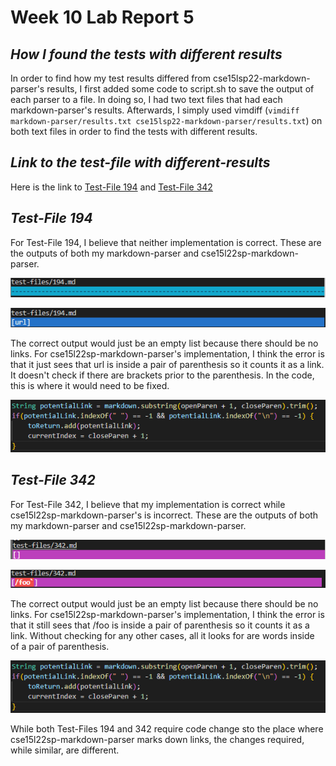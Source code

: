 # **Week 10 Lab Report 5**

## *How I found the tests with different results*

In order to find how my test results differed from cse15lsp22-markdown-parser's results, I first added some code to script.sh to save the output of each parser to a file. In doing so, I had two text files that had each markdown-parser's results. Afterwards, I simply used vimdiff (`vimdiff markdown-parser/results.txt cse15lsp22-markdown-parser/results.txt`) on both text files in order to find the tests with different results.

## *Link to the test-file with different-results*

Here is the link to [Test-File 194](https://github.com/nidhidhamnani/markdown-parser/blob/main/test-files/194.html.test) and [Test-File 342](https://github.com/nidhidhamnani/markdown-parser/blob/main/test-files/342.html.test)

## *Test-File 194*

For Test-File 194, I believe that neither implementation is correct. These are the outputs of both my markdown-parser and cse15l22sp-markdown-parser.

![TestFile194Mine](test-file-194-mine.png)

![TestFile194NotMine](test-file-194-not-mine.png)

The correct output would just be an empty list because there should be no links. For cse15l22sp-markdown-parser's implementation, I think the error is that it just sees that url is inside a pair of parenthesis so it counts it as a link. It doesn't check if there are brackets prior to the parenthesis. In the code, this is where it would need to be fixed.

![TestFileFix](placetofix.png)

## *Test-File 342*

For Test-File 342, I believe that my implementation is correct while cse15l22sp-markdown-parser's is incorrect. These are the outputs of both my markdown-parser and cse15l22sp-markdown-parser.

![TestFile342Mine](test-file-342-mine.png)

![TestFile342NotMine](test-file-342-not-mine.png)

The correct output would just be an empty list because there should be no links. For cse15l22sp-markdown-parser's implementation, I think the error is that it still sees that /foo is inside a pair of parenthesis so it counts it as a link. Without checking for any other cases, all it looks for are words inside of a pair of parenthesis.

![TestFileFix](placetofix.png)

While both Test-Files 194 and 342 require code change sto the place where cse15l22sp-markdown-parser marks down links, the changes required, while similar, are different.